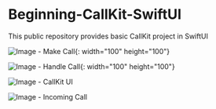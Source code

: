 # Beginning-CallKit-SwiftUI
This public repository provides basic CallKit project in SwiftUI

![Image - Make Call](https://raw.githubusercontent.com/jaesung-wwdc/Beginning-CallKit-SwiftUI/master/screenshots/makeCall.PNG){: width="100" height="100"}

![Image - Handle Call](https://raw.githubusercontent.com/jaesung-wwdc/Beginning-CallKit-SwiftUI/master/screenshots/handleCall.PNG){: width="100" height="100"}

![Image - CallKit UI](https://raw.githubusercontent.com/jaesung-wwdc/Beginning-CallKit-SwiftUI/master/screenshots/callkitUI.PNG)

![Image - Incoming Call](https://raw.githubusercontent.com/jaesung-wwdc/Beginning-CallKit-SwiftUI/master/screenshots/incomingCall.PNG)
